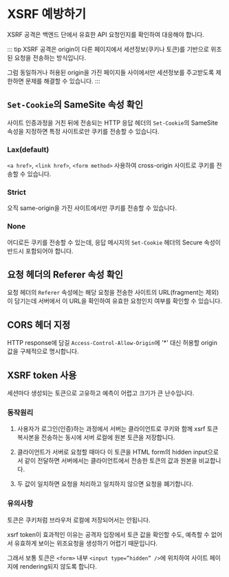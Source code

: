# XSRF 예방하기

XSRF 공격은 백엔드 단에서 유효한 API 요청인지를 확인하여 대응해야 합니다.

::: tip
XSRF 공격은 origin이 다른 페이지에서 세션정보(쿠키나 토큰)를 기반으로 위조된 요청을 전송하는 방식입니다.

그럼 동일하거나 허용된 origin을 가진 페이지들 사이에서만 세션정보를 주고받도록 제한하면 문제를 해결할 수 있습니다.
:::

## `Set-Cookie`의 SameSite 속성 확인

사이트 인증과정을 거친 뒤에 전송되는 HTTP 응답 헤더의 `Set-Cookie`의 SameSite 속성을 지정하면 특정 사이트로만 쿠키를 전송할 수 있습니다.

### Lax(default)

`<a href>`, `<link href>`, `<form method>` 사용하여 cross-origin 사이트로 쿠키를 전송할 수 있습니다.

### Strict

오직 same-origin을 가진 사이트에서만 쿠키를 전송할 수 있습니다.

### None

어디로든 쿠키를 전송할 수 있는데, 응답 메시지의 `Set-Cookie` 헤더의 Secure 속성이 반드시 포함되어야 합니다.

## 요청 헤더의 Referer 속성 확인

요청 헤더의 `Referer` 속성에는 해당 요청을 전송한 사이트의 URL(fragment는 제외)이 담기는데 서버에서 이 URL을 확인하여 유효한 요청인지 여부를 확인할 수 있습니다.

## CORS 헤더 지정

HTTP response에 담길 `Access-Control-Allow-Origin`에 '\*' 대신 허용할 origin 값을 구체적으로 명시합니다.

## XSRF token 사용

세션마다 생성되는 토큰으로 고유하고 예측이 어렵고 크기가 큰 난수입니다.

### 동작원리

1. 사용자가 로그인(인증)하는 과정에서 서버는 클라이언트로 쿠키와 함께 xsrf 토큰 복사본을 전송하는 동시에 서버 로컬에 원본 토큰을 저장합니다.

2. 클라이언트가 서버로 요청할 때마다 이 토큰을 HTML form의 hidden input으로서 같이 전달하면 서버에서는 클라이언트에서 전송한 토큰의 값과 원본을 비교합니다.

3. 두 값이 일치하면 요청을 처리하고 일치하지 않으면 요청을 폐기합니다.

### 유의사항

토큰은 쿠키처럼 브라우저 로컬에 저장되어서는 안됩니다.

xsrf token이 효과적인 이유는 공격자 입장에서 토큰 값을 확인할 수도, 예측할 수 없어서 유효하게 보이는 위조요청을 생성하기 어렵기 때문입니다.

그래서 보통 토큰은 `<form>` 내부 `<input type=”hidden” />`에 위치하여 사이트 페이지에 rendering되지 않도록 합니다.
